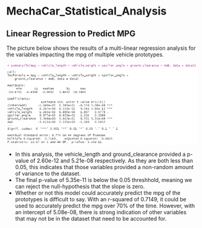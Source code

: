 # MechaCar_Statistical_Analysis

## Linear Regression to Predict MPG

The picture below shows the results of a multi-linear regression analysis for the variables impacting the mpg of multiple vehicle prototypes.

![Multiple-Linear Regression Result](https://raw.githubusercontent.com/jdwrhodes/MechaCar_Statistical_Analysis/main/resources/mpg_multilinear_regression.png 'Multiple-Linear Regression Result')

- In this analysis, the vehicle_length and ground_clearance provided a p-value of 2.60e-12 and 5.21e-08 respectively. As they are both less than 0.05, this indicates that those variables provided a non-random amount of variance to the dataset. 
- The final p-value of 5.35e-11 is below the 0.05 threshhold, meaning we can reject the null-hypothesis that the slope is zero.
- Whether or not this model could accurately predict the mpg of the prototypes is difficult to say. With an r-squared of 0.7149, it could be used to accurately predict the mpg over 70% of the time. However, with an intercept of 5.08e-08, there is strong indication of other variables that may not be in the dataset that need to be accounted for.

